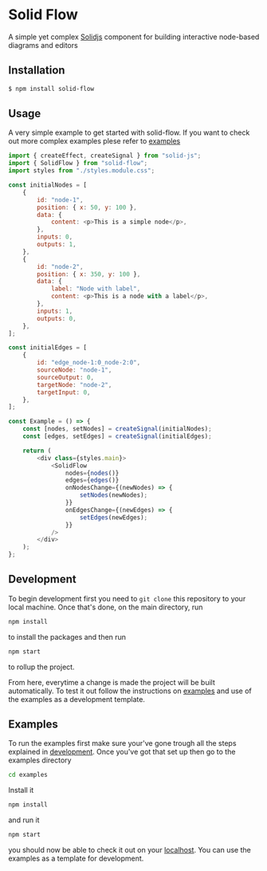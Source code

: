 # Solid Flow

A simple yet complex [Solidjs](https://www.solidjs.com/) component for building interactive node-based diagrams and editors

## Installation

```bash
$ npm install solid-flow
```

## Usage

A very simple example to get started with solid-flow. If you want to check out more complex examples plese refer to [examples](#examples)

```javascript
import { createEffect, createSignal } from "solid-js";
import { SolidFlow } from "solid-flow";
import styles from "./styles.module.css";

const initialNodes = [
    {
        id: "node-1",
        position: { x: 50, y: 100 },
        data: {
            content: <p>This is a simple node</p>,
        },
        inputs: 0,
        outputs: 1,
    },
    {
        id: "node-2",
        position: { x: 350, y: 100 },
        data: {
            label: "Node with label",
            content: <p>This is a node with a label</p>,
        },
        inputs: 1,
        outputs: 0,
    },
];

const initialEdges = [
    {
        id: "edge_node-1:0_node-2:0",
        sourceNode: "node-1",
        sourceOutput: 0,
        targetNode: "node-2",
        targetInput: 0,
    },
];

const Example = () => {
    const [nodes, setNodes] = createSignal(initialNodes);
    const [edges, setEdges] = createSignal(initialEdges);

    return (
        <div class={styles.main}>
            <SolidFlow
                nodes={nodes()}
                edges={edges()}
                onNodesChange={(newNodes) => {
                    setNodes(newNodes);
                }}
                onEdgesChange={(newEdges) => {
                    setEdges(newEdges);
                }}
            />
        </div>
    );
};
```
<a name="development"></a>

## Development

To begin development first you need to `git clone` this repository to your local machine. Once that's done, on the main directory, run

```bash
npm install
```

to install the packages and then run

```bash
npm start
```

to rollup the project.

From here, everytime a change is made the project will be built automatically. To test it out follow the instructions on [examples](#examples) and use of the examples as a development template.

<a name="examples"></a>

## Examples

To run the examples first make sure your've gone trough all the steps explained in [development](#development). Once you've got that set up then go to the examples directory

```bash
cd examples
```

Install it

```bash
npm install
```

and run it

```bash
npm start
```

you should now be able to check it out on your [localhost](http://127.0.0.1:3000/). You can use the examples as a template for development.
